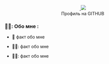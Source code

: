 <div id="badges" align ="center">
  <a href= "https://t.me/Vladislav20006">
    <img src + "https://detskiy-doctor.ru/wp-content/uploads/2023/05/52f64b4f80b236249b40048a9b63d27d.png">
  </a>
  
<a href= "https://mail.google.com/mail/u/1/#inbox/FMfcgzQXJkdVVmPkJMNZgXdnSlHjRTMM">
  <img src = "https://blogger.googleusercontent.com/img/a/AVvXsEitVHZJnX08aCeWZpHSFEiAQB2l6QmlrFV3fgPalIHFpKXB25hHxIrI-srzdvtpOWvVs2KrA0zD14gnAis71Qj4Hct2-aokeVUQCofRVa3CbQdNcDNkV8mJRy_-Ubi4ZkAc-HTqlCGNDIy8IbwQDeeRn9oKFvtzymQf1CTDXm4_TZnfSc6gm569DSij">
</a>
</div>

<div id="vievprof" align="center>
  <img src="https://komarev.com/ghpvc/?username=Vladislav166&style=flat-square&color=blue" alt=""/>
</div>

<div id="heythere" align="center"
<h1> Профиль на GITHUB </h1>
</div>

### 👨‍💻: Обо мне :

- :brain: факт обо мне

- 👨‍✈️: факт обо мне

- 🚴‍♀️: факт обо мне
